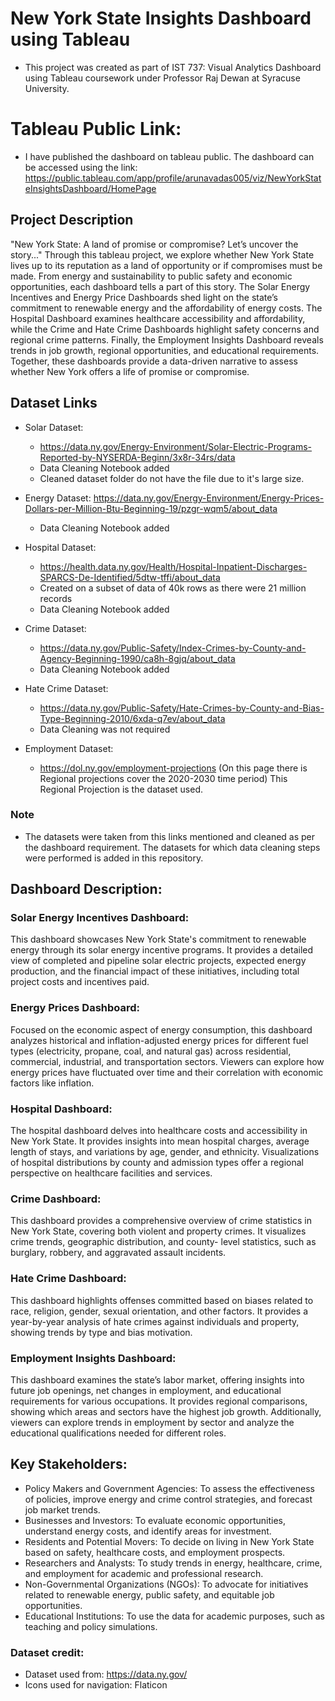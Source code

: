 # New York State Insights Dashboard using Tableau
- This project was created as part of IST 737: Visual Analytics Dashboard using Tableau coursework under Professor Raj Dewan at Syracuse University.

# Tableau Public Link:
- I have published the dashboard on tableau public. The dashboard can be accessed using the link: https://public.tableau.com/app/profile/arunavadas005/viz/NewYorkStateInsightsDashboard/HomePage

## Project Description
"New York State: A land of promise or compromise? Let’s uncover the story..." Through this tableau project, we explore whether New York State lives up to its reputation as a land of opportunity or if compromises must be made. From energy and sustainability to public
safety and economic opportunities, each dashboard tells a part of this story. The Solar Energy Incentives and Energy Price Dashboards shed light on the state’s commitment to renewable
energy and the affordability of energy costs. The Hospital Dashboard examines healthcare accessibility and affordability, while the Crime and Hate Crime Dashboards highlight safety
concerns and regional crime patterns. Finally, the Employment Insights Dashboard reveals trends in job growth, regional opportunities, and educational requirements. Together, these
dashboards provide a data-driven narrative to assess whether New York offers a life of promise or compromise.


## Dataset Links
- Solar Dataset:
  - https://data.ny.gov/Energy-Environment/Solar-Electric-Programs-Reported-by-NYSERDA-Beginn/3x8r-34rs/data
  - Data Cleaning Notebook added
  - Cleaned dataset folder do not have the file due to it's large size.

- Energy Dataset:
https://data.ny.gov/Energy-Environment/Energy-Prices-Dollars-per-Million-Btu-Beginning-19/pzgr-wqm5/about_data
  - Data Cleaning Notebook added

- Hospital Dataset:
  - https://health.data.ny.gov/Health/Hospital-Inpatient-Discharges-SPARCS-De-Identified/5dtw-tffi/about_data
  - Created on a subset of data of 40k rows as there were 21 million records
  - Data Cleaning Notebook added
    
- Crime Dataset:
  - https://data.ny.gov/Public-Safety/Index-Crimes-by-County-and-Agency-Beginning-1990/ca8h-8gjq/about_data
  - Data Cleaning Notebook added

- Hate Crime Dataset:
  - https://data.ny.gov/Public-Safety/Hate-Crimes-by-County-and-Bias-Type-Beginning-2010/6xda-q7ev/about_data
  - Data Cleaning was not required
    
- Employment Dataset:
  - https://dol.ny.gov/employment-projections (On this page there is Regional projections cover the 2020-2030 time period) This Regional Projection is the dataset used.

### Note
- The datasets were taken from this links mentioned and cleaned as per the dashboard requirement. The datasets for which data cleaning steps were performed is added in this repository.


## Dashboard Description:

### Solar Energy Incentives Dashboard:
This dashboard showcases New York State's commitment to renewable energy through its solar energy incentive programs. It provides a detailed view of completed and pipeline solar electric
projects, expected energy production, and the financial impact of these initiatives, including total project costs and incentives paid.

### Energy Prices Dashboard:
Focused on the economic aspect of energy consumption, this dashboard analyzes historical and inflation-adjusted energy prices for different fuel types (electricity, propane, coal, and natural gas)
across residential, commercial, industrial, and transportation sectors. Viewers can explore how energy prices have fluctuated over time and their correlation with economic factors like inflation.

### Hospital Dashboard:
The hospital dashboard delves into healthcare costs and accessibility in New York State. It provides insights into mean hospital charges, average length of stays, and variations by age, gender, and
ethnicity. Visualizations of hospital distributions by county and admission types offer a regional perspective on healthcare facilities and services.

### Crime Dashboard:
This dashboard provides a comprehensive overview of crime statistics in New York State, covering both violent and property crimes. It visualizes crime trends, geographic distribution, and county-
level statistics, such as burglary, robbery, and aggravated assault incidents.

### Hate Crime Dashboard:
This dashboard highlights offenses committed based on biases related to race, religion, gender, sexual orientation, and other factors. It provides a year-by-year analysis of hate crimes against
individuals and property, showing trends by type and bias motivation.

### Employment Insights Dashboard:
This dashboard examines the state’s labor market, offering insights into future job openings, net changes in employment, and educational requirements for various occupations. It provides
regional comparisons, showing which areas and sectors have the highest job growth. Additionally, viewers can explore trends in employment by sector and analyze the educational qualifications
needed for different roles.

## Key Stakeholders:
- Policy Makers and Government Agencies: To assess the effectiveness of policies, improve
energy and crime control strategies, and forecast job market trends.
- Businesses and Investors: To evaluate economic opportunities, understand energy costs, and
identify areas for investment.
- Residents and Potential Movers: To decide on living in New York State based on safety,
healthcare costs, and employment prospects.
- Researchers and Analysts: To study trends in energy, healthcare, crime, and employment for
academic and professional research.
- Non-Governmental Organizations (NGOs): To advocate for initiatives related to renewable
energy, public safety, and equitable job opportunities.
- Educational Institutions: To use the data for academic purposes, such as teaching and policy
simulations.


### Dataset credit:
- Dataset used from: https://data.ny.gov/
- Icons used for navigation: Flaticon
